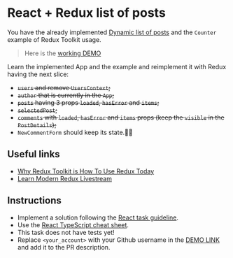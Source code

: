 # React + Redux list of posts

You have the already implemented
[Dynamic list of posts](https://github.com/mate-academy/react_dynamic-list-of-posts#react_dynamic-list-of-posts)
and the `Counter` example of Redux Toolkit usage.

> Here is the [working DEMO](https://mate-academy.github.io/react_redux-list-of-posts/)

Learn the implemented App and the example and reimplement it with Redux having the next slice:
- ~~`users` and remove `UsersContext`;~~
- ~~`author` that is currently in the `App`;~~
- ~~`posts` having 3 props `loaded`, `hasError` and `items`;~~
- ~~`selectedPost`;~~
- ~~`comments` with `loaded`, `hasError` and `items` props (keep the `visible` in the `PostDetails`);~~
- `NewCommentForm` should keep its state.🤷‍♂️

## Useful links
- [Why Redux Toolkit is How To Use Redux Today](https://redux.js.org/introduction/why-rtk-is-redux-today)
- [Learn Modern Redux Livestream](https://redux.js.org/introduction/getting-started#learn-modern-redux-livestream)

## Instructions
- Implement a solution following the [React task guideline](https://github.com/mate-academy/react_task-guideline#react-tasks-guideline).
- Use the [React TypeScript cheat sheet](https://mate-academy.github.io/fe-program/js/extra/react-typescript).
- This task does not have tests yet!
- Replace `<your_account>` with your Github username in the [DEMO LINK](https://andriy-fesych.github.io/react_redux-list-of-posts/) and add it to the PR description.
